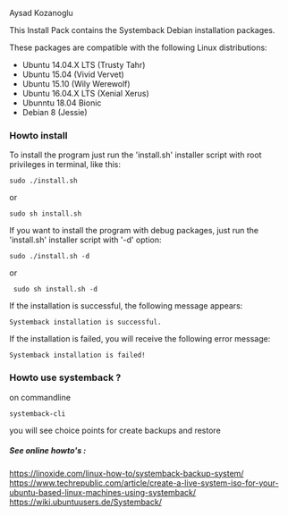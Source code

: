 Aysad Kozanoglu

This Install Pack contains the Systemback Debian installation packages.

These packages are compatible with the following Linux distributions:
 - Ubuntu 14.04.X LTS (Trusty Tahr)
 - Ubuntu 15.04 (Vivid Vervet)
 - Ubuntu 15.10 (Wily Werewolf)
 - Ubuntu 16.04.X LTS (Xenial Xerus)
 - Ubunntu 18.04 Bionic
 - Debian 8 (Jessie)
 
 ### Howto install 
To install the program just run the 'install.sh' installer script with root privileges in terminal, like this:

 ```sudo ./install.sh```

or

 ```sudo sh install.sh```

If you want to install the program with debug packages, just run the 'install.sh' installer script with '-d' option:

 ```sudo ./install.sh -d```

or

``` sudo sh install.sh -d```

If the installation is successful, the following message appears:

 ```Systemback installation is successful.```

If the installation is failed, you will receive the following error message:

 ```Systemback installation is failed!```
 
 
 ### Howto use systemback ? 
 on commandline 
 ```
systemback-cli 
 ```
 you will see choice points for create backups and restore
 
 ##### See online howto's :
 https://linoxide.com/linux-how-to/systemback-backup-system/
 https://www.techrepublic.com/article/create-a-live-system-iso-for-your-ubuntu-based-linux-machines-using-systemback/
 https://wiki.ubuntuusers.de/Systemback/
 
 
 
